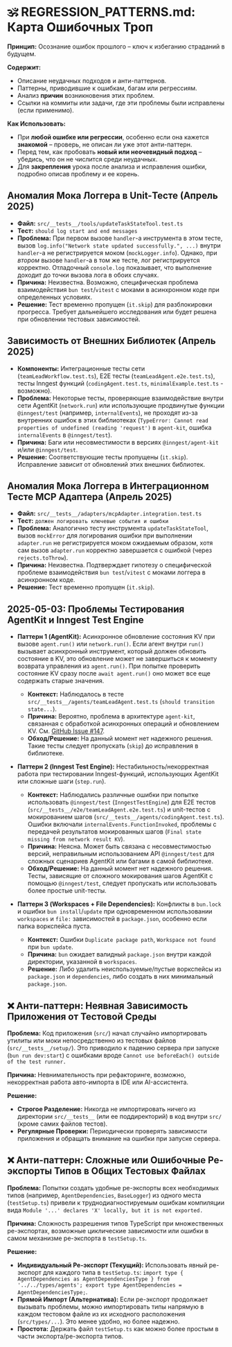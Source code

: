 # 🕉️ REGRESSION_PATTERNS.md: Карта Ошибочных Троп

**Принцип:** Осознание ошибок прошлого – ключ к избеганию страданий в будущем.

**Содержит:**

- Описание неудачных подходов и анти-паттернов.
- Паттерны, приводившие к ошибкам, багам или регрессиям.
- Анализ **причин** возникновения этих проблем.
- Ссылки на коммиты или задачи, где эти проблемы были исправлены (если применимо).

**Как Использовать:**

- При **любой ошибке или регрессии**, особенно если она кажется **знакомой** – проверь, не описан ли уже этот анти-паттерн.
- Перед тем, как пробовать **новый или неочевидный подход** – убедись, что он не числится среди неудачных.
- Для **закрепления** урока после анализа и исправления ошибки, подробно описав проблему и ее корень.

## Аномалия Мока Логгера в Unit-Тесте (Апрель 2025)

- **Файл:** `src/__tests__/tools/updateTaskStateTool.test.ts`
- **Тест:** `should log start and end messages`
- **Проблема:** При первом вызове `handler`-а инструмента в этом тесте, вызов `log.info("Network state updated successfully.", ...)` внутри `handler`-а не регистрируется моком (`mockLogger.info`). Однако, при _втором_ вызове `handler`-а в том же тесте, лог регистрируется корректно. Отладочный `console.log` показывает, что выполнение доходит до точки вызова лога в обоих случаях.
- **Причина:** Неизвестна. Возможно, специфическая проблема взаимодействия `bun test`/`vitest` с моками в асинхронном коде при определенных условиях.
- **Решение:** Тест временно пропущен (`it.skip`) для разблокировки прогресса. Требует дальнейшего исследования или будет решена при обновлении тестовых зависимостей.

## Зависимость от Внешних Библиотек (Апрель 2025)

- **Компоненты:** Интеграционные тесты сети (`teamLeadWorkflow.test.ts`), E2E тесты (`teamLeadAgent.e2e.test.ts`), тесты Inngest функций (`codingAgent.test.ts`, `minimalExample.test.ts` - возможно).
- **Проблема:** Некоторые тесты, проверяющие взаимодействие внутри сети AgentKit (`network.run`) или использующие продвинутые функции `@inngest/test` (например, `internalEvents`), не проходят из-за внутренних ошибок в этих библиотеках (`TypeError: Cannot read properties of undefined (reading 'request')` в `agent-kit`, ошибка `internalEvents` в `@inngest/test`).
- **Причина:** Баги или несовместимости в версиях `@inngest/agent-kit` и/или `@inngest/test`.
- **Решение:** Соответствующие тесты пропущены (`it.skip`). Исправление зависит от обновлений этих внешних библиотек.

## Аномалия Мока Логгера в Интеграционном Тесте MCP Адаптера (Апрель 2025)

- **Файл:** `src/__tests__/adapters/mcpAdapter.integration.test.ts`
- **Тест:** `должен логировать ключевые события и ошибки`
- **Проблема:** Аналогично тесту инструмента `updateTaskStateTool`, вызов `mockError` для логирования ошибки при выполнении `adapter.run` не регистрируется моком ожидаемым образом, хотя сам вызов `adapter.run` корректно завершается с ошибкой (через `rejects.toThrow`).
- **Причина:** Неизвестна. Подтверждает гипотезу о специфической проблеме взаимодействия `bun test`/`vitest` с моками логгера в асинхронном коде.
- **Решение:** Тест временно пропущен (`it.skip`).

## 2025-05-03: Проблемы Тестирования AgentKit и Inngest Test Engine

- **Паттерн 1 (AgentKit):** Асинхронное обновление состояния KV при вызове `agent.run()` или `network.run()`. Если агент внутри `run()` вызывает асинхронный инструмент, который должен обновить состояние в KV, это обновление может не завершиться к моменту возврата управления из `agent.run()`. При попытке проверить состояние KV сразу после `await agent.run()` оно может все еще содержать старые значения.

  - **Контекст:** Наблюдалось в тесте `src/__tests__/agents/teamLeadAgent.test.ts` (`should transition state...`).
  - **Причина:** Вероятно, проблема в архитектуре `agent-kit`, связанная с обработкой асинхронных операций и обновлением KV. См. [GitHub Issue #147](https://github.com/inngest/agent-kit/issues/147).
  - **Обход/Решение:** На данный момент нет надежного решения. Такие тесты следует пропускать (`skip`) до исправления в библиотеке.

- **Паттерн 2 (Inngest Test Engine):** Нестабильность/некорректная работа при тестировании Inngest-функций, использующих AgentKit или сложные шаги (`step.run`).

  - **Контекст:** Наблюдались различные ошибки при попытке использовать `@inngest/test` (`InngestTestEngine`) для E2E тестов (`src/__tests__/e2e/teamLeadAgent.e2e.test.ts`) и unit-тестов с мокированием шагов (`src/__tests__/agents/codingAgent.test.ts`). Ошибки включали `internalEvents.FunctionInvoked`, проблемы с передачей результатов мокированных шагов (`Final state missing from network result KV`).
  - **Причина:** Неясна. Может быть связана с несовместимостью версий, неправильным использованием API `@inngest/test` для сложных сценариев AgentKit или багами в самой библиотеке.
  - **Обход/Решение:** На данный момент нет надежного решения. Тесты, зависящие от сложного мокирования шагов AgentKit с помощью `@inngest/test`, следует пропускать или использовать более простые unit-тесты.

- **Паттерн 3 (Workspaces + File Dependencies):** Конфликты в `bun.lock` и ошибки `bun install`/`update` при одновременном использовании `workspaces` и `file:` зависимостей в `package.json`, особенно если папка воркспейса пуста.
  - **Контекст:** Ошибки `Duplicate package path`, `Workspace not found` при `bun update`.
  - **Причина:** `bun` ожидает валидный `package.json` внутри каждой директории, указанной в `workspaces`.
  - **Решение:** Либо удалить неиспользуемые/пустые воркспейсы из `package.json` и `dependencies`, либо создать в них минимальный `package.json`.

## ❌ Анти-паттерн: Неявная Зависимость Приложения от Тестовой Среды

**Проблема:** Код приложения (`src/`) начал случайно импортировать утилиты или моки непосредственно из тестовых файлов (`src/__tests__/setup/`). Это приводило к падению сервера при запуске (`bun run dev:start`) с ошибками вроде `Cannot use beforeEach() outside of the test runner.`

**Причина:** Невнимательность при рефакторинге, возможно, некорректная работа авто-импорта в IDE или AI-ассистента.

**Решение:**

- **Строгое Разделение:** Никогда не импортировать ничего из директории `src/__tests__` (или ее поддиректорий) в код внутри `src/` (кроме самих файлов тестов).
- **Регулярные Проверки:** Периодически проверять зависимости приложения и обращать внимание на ошибки при запуске сервера.

## ❌ Анти-паттерн: Сложные или Ошибочные Ре-экспорты Типов в Общих Тестовых Файлах

**Проблема:** Попытки создать удобные ре-экспорты всех необходимых типов (например, `AgentDependencies`, `BaseLogger`) из одного места (`testSetup.ts`) привели к труднодиагностируемым ошибкам компиляции вида `Module '...' declares 'X' locally, but it is not exported.`

**Причина:** Сложность разрешения типов TypeScript при множественных ре-экспортах, возможные циклические зависимости или ошибки в самом механизме ре-экспорта в `testSetup.ts`.

**Решение:**

- **Индивидуальный Ре-экспорт (Текущий):** Использовать явный ре-экспорт для каждого типа в `testSetup.ts`: `import type { AgentDependencies as AgentDependenciesType } from '../../types/agents'; export type AgentDependencies = AgentDependenciesType;`.
- **Прямой Импорт (Альтернатива):** Если ре-экспорт продолжает вызывать проблемы, можно импортировать типы напрямую в каждом тестовом файле из их исходного расположения (`src/types/...`). Это менее удобно, но более надежно.
- **Простота:** Держать файл `testSetup.ts` как можно более простым в части экспорта/ре-экспорта типов.

